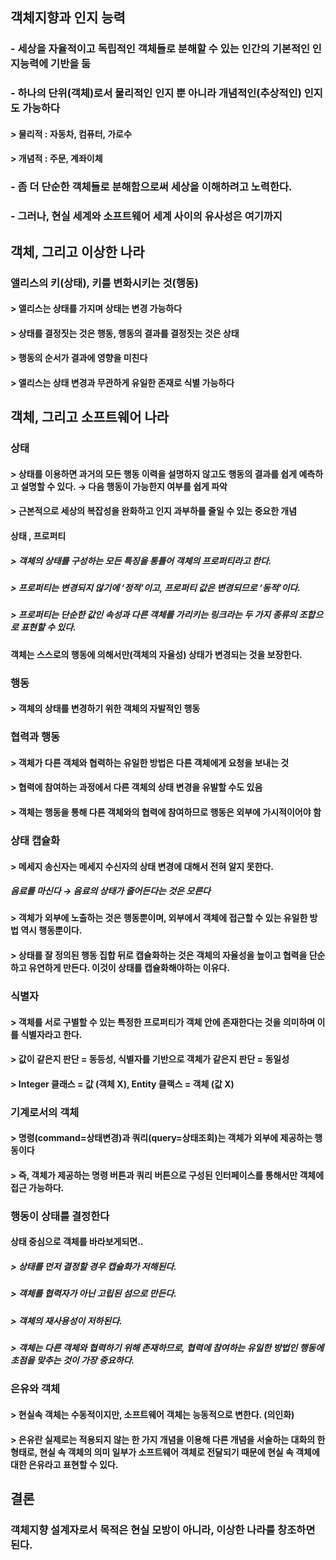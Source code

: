 객체지향과 인지 능력
---
### - 세상을 자율적이고 독립적인 객체들로 분해할 수 있는 인간의 기본적인 인지능력에 기반을 둠
### - 하나의 단위(객체)로서 물리적인 인지 뿐 아니라 개념적인(추상적인) 인지도 가능하다
#### >   물리적 : 자동차, 컴퓨터, 가로수
#### >   개념적 : 주문, 계좌이체
### - 좀 더 단순한 객체들로 분해함으로써 세상을 이해하려고 노력한다.
### - 그러나, 현실 세계와 소프트웨어 세계 사이의 유사성은 여기까지
   

객체, 그리고 이상한 나라
---
### 앨리스의 키(상태), 키를 변화시키는 것(행동)
####  >  앨리스는 상태를 가지며 상태는 변경 가능하다
####  >  상태를 결정짓는 것은 행동, 행동의 결과를 결정짓는 것은 상태
####  >  행동의 순서가 결과에 영향을 미친다
####  >  앨리스는 상태 변경과 무관하게 유일한 존재로 식별 가능하다
   

객체, 그리고 소프트웨어 나라
---
### 상태
####  >  상태를 이용하면 과거의 모든 행동 이력을 설명하지 않고도 행동의 결과를 쉽게 예측하고 설명할 수 있다. → 다음 행동이 가능한지 여부를 쉽게 파악
####  >  근본적으로 세상의 복잡성을 완화하고 인지 과부하를 줄일 수 있는 중요한 개념
#### 상태 , 프로퍼티
#####   >   객체의 상태를 구성하는 모든 특징을 통틀어 객체의 프로퍼티라고 한다.
#####   >   프로퍼티는 변경되지 않기에 ‘정적’이고, 프로퍼티 값은 변경되므로 ‘동적’이다.
#####   >   프로퍼티는 단순한 값인 속성과 다른 객체를 가리키는 링크라는 두 가지 종류의 조합으로 표현할 수 있다.
#### 객체는 스스로의 행동에 의해서만(객체의 자율성) 상태가 변경되는 것을 보장한다.
### 행동
####  >  객체의 상태를 변경하기 위한 객체의 자발적인 행동
### 협력과 행동
####  >  객체가 다른 객체와 협력하는 유일한 방법은 다른 객체에게 요청을 보내는 것
####  >  협력에 참여하는 과정에서 다른 객체의 상태 변경을 유발할 수도 있음
####  >  객체는 행동을 통해 다른 객체와의 협력에 참여하므로 행동은 외부에 가시적이어야 함
### 상태 캡슐화
####  >  메세지 송신자는 메세지 수신자의 상태 변경에 대해서 전혀 알지 못한다.
##### 음료를 마신다 → 음료의 상태가 줄어든다는 것은 모른다
####  >  객체가 외부에 노출하는 것은 행동뿐이며, 외부에서 객체에 접근할 수 있는 유일한 방법 역시 행동뿐이다.
####  >  상태를 잘 정의된 행동 집합 뒤로 캡슐화하는 것은 객체의 자율성을 높이고 협력을 단순하고 유연하게 만든다. 이것이 상태를 캡슐화해야하는 이유다.
### 식별자
####  >  객체를 서로 구별할 수 있는 특정한 프로퍼티가 객체 안에 존재한다는 것을 의미하며 이를 식별자라고 한다.
####  >  값이 같은지 판단 = 동등성, 식별자를 기반으로 객체가 같은지 판단 = 동일성
####  >  Integer 클래스 = 값 (객체 X),  Entity 클랙스 = 객체 (값 X)
### 기계로서의 객체
####  >  명령(command=상태변경)과 쿼리(query=상태조회)는 객체가 외부에 제공하는 행동이다
####  >  즉, 객체가 제공하는 명령 버튼과 쿼리 버튼으로 구성된 인터페이스를 통해서만 객체에 접근 가능하다.
### 행동이 상태를 결정한다
#### 상태 중심으로 객체를 바라보게되면..
#####   >   상태를 먼저 결정할 경우 캡슐화가 저해된다.
#####   >   객체를 협력자가 아닌 고립된 섬으로 만든다.
#####   >   객체의 재사용성이 저하된다.
#####   >   객체는 다른 객체와 협력하기 위해 존재하므로, 협력에 참여하는 유일한 방법인 행동에 초점을 맞추는 것이 가장 중요하다.
### 은유와 객체
####  >  현실속 객체는 수동적이지만, 소프트웨어 객체는 능동적으로 변한다. (의인화)
####  >  은유란 실제로는 적용되지 않는 한 가지 개념을 이용해 다른 개념을 서술하는 대화의 한 형태로, 현실 속 객체의 의미 일부가 소프트웨어 객체로 전달되기 때문에 현실 속 객체에 대한 은유라고 표현할 수 있다.
   

결론
---
### 객체지향 설계자로서 목적은 현실 모방이 아니라, 이상한 나라를 창조하면 된다.
